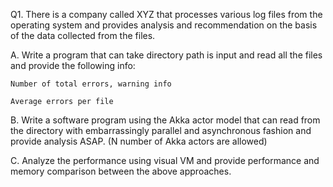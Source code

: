 Q1. There is a company called XYZ that processes various log files from the operating system and provides analysis and recommendation on the basis of the data collected from the files. 

A. Write a program that can take directory path is input and read all the files and provide the following info:

    Number of total errors, warning info

    Average errors per file


B. Write a software program using the Akka actor model that can read from the directory with embarrassingly parallel and asynchronous fashion and provide analysis ASAP. (N number of Akka actors are allowed)

C. Analyze the performance using visual VM and provide performance and memory comparison between the above approaches. 
